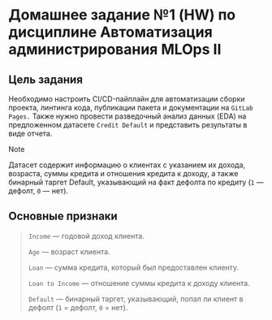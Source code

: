 # Домашнее задание №1 (HW) по дисциплине Автоматизация администрирования MLOps II

## Цель задания
Необходимо настроить CI/CD-пайплайн для автоматизации сборки проекта, линтинга кода, публикации пакета и документации на `GitLab Pages.` Также нужно провести разведочный анализ данных (EDA) на предложенном датасете `Credit Default` и представить результаты в виде отчета.

> [!NOTE]
Датасет содержит информацию о клиентах с указанием их дохода, возраста, суммы кредита и отношения кредита к доходу, а также бинарный таргет Default, указывающий на факт дефолта по кредиту (`1` — дефолт, `0` — нет).

## Основные признаки

> `Income` — годовой доход клиента.
>
> `Age` — возраст клиента.
>
> `Loan` — сумма кредита, который был предоставлен клиенту.
>
> `Loan to Income` — отношение суммы кредита к доходу клиента.
>
> `Default` — бинарный таргет, указывающий, попал ли клиент в дефолт (`1` = дефолт, `0` = нет).